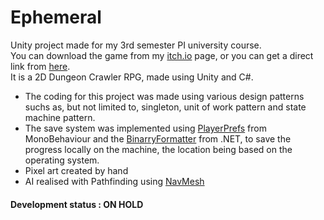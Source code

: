 # Ephemeral
Unity project made for my 3rd semester PI university course.  
You can download the game from my [itch.io](https://xpanderex.itch.io/ephemeral) page, or you can get a direct link from [here](https://drive.google.com/file/d/1183oZtm5cdmeCfTDJVN9wJ_YPFGW6HZr/view).  
It is a 2D Dungeon Crawler RPG, made using Unity and C#.  
- The coding for this project was made using various design patterns suchs as, but not limited to, singleton, unit of work pattern and state machine pattern.
- The save system was implemented using [PlayerPrefs](https://docs.unity3d.com/ScriptReference/PlayerPrefs.html) from MonoBehaviour and the [BinarryFormatter](https://docs.microsoft.com/en-us/dotnet/api/system.runtime.serialization.formatters.binary.binaryformatter?view=net-6.0) from .NET, to save the progress locally on the machine, the location being based on the operating system.
- Pixel art created by hand
- AI realised with Pathfinding using [NavMesh](https://docs.unity3d.com/ScriptReference/AI.NavMesh.html)
#### Development status : ON HOLD

